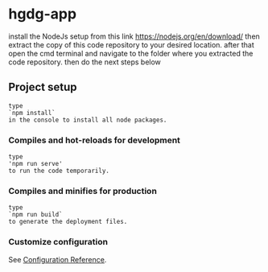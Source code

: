 # hgdg-app
install the NodeJs setup from this link https://nodejs.org/en/download/
then extract the copy of this code repository to your desired location.
after that open the cmd terminal and navigate to the folder where you extracted the code repository.
then do the next steps below

## Project setup
```
type 
`npm install`
in the console to install all node packages.
```

### Compiles and hot-reloads for development
```
type
'npm run serve'
to run the code temporarily.
```

### Compiles and minifies for production
```
type
`npm run build`
to generate the deployment files.
```

### Customize configuration
See [Configuration Reference](https://cli.vuejs.org/config/).
